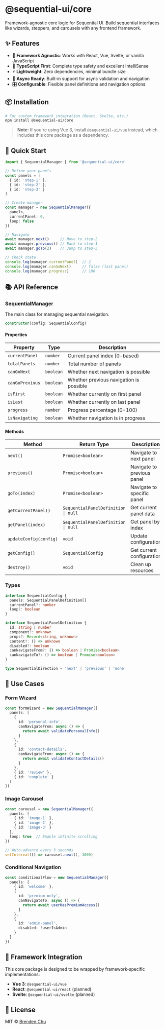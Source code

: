 # @sequential-ui/core

Framework-agnostic core logic for Sequential UI. Build sequential interfaces like wizards, steppers, and carousels with any frontend framework.

## ✨ Features

- 🎯 **Framework Agnostic**: Works with React, Vue, Svelte, or vanilla JavaScript
- 🔧 **TypeScript First**: Complete type safety and excellent IntelliSense
- ⚡ **Lightweight**: Zero dependencies, minimal bundle size
- 🚀 **Async Ready**: Built-in support for async validation and navigation
- 🎛️ **Configurable**: Flexible panel definitions and navigation options

## 📦 Installation

```bash
# For custom framework integration (React, Svelte, etc.)
npm install @sequential-ui/core
```

> **Note:** If you're using Vue 3, install `@sequential-ui/vue` instead, which includes this core package as a dependency.

## 🚀 Quick Start

```typescript
import { SequentialManager } from '@sequential-ui/core'

// Define your panels
const panels = [
  { id: 'step-1' },
  { id: 'step-2' },
  { id: 'step-3' }
]

// Create manager
const manager = new SequentialManager({
  panels,
  currentPanel: 0,
  loop: false
})

// Navigate
await manager.next()     // Move to step-2
await manager.previous() // Back to step-1
await manager.goTo(2)    // Jump to step-3

// Check state
console.log(manager.currentPanel)  // 2
console.log(manager.canGoNext)     // false (last panel)
console.log(manager.progress)      // 100
```

## 📚 API Reference

### SequentialManager

The main class for managing sequential navigation.

```typescript
constructor(config: SequentialConfig)
```

#### Properties

| Property | Type | Description |
|----------|------|-------------|
| `currentPanel` | `number` | Current panel index (0-based) |
| `totalPanels` | `number` | Total number of panels |
| `canGoNext` | `boolean` | Whether next navigation is possible |
| `canGoPrevious` | `boolean` | Whether previous navigation is possible |
| `isFirst` | `boolean` | Whether currently on first panel |
| `isLast` | `boolean` | Whether currently on last panel |
| `progress` | `number` | Progress percentage (0-100) |
| `isNavigating` | `boolean` | Whether navigation is in progress |

#### Methods

| Method | Return Type | Description |
|--------|-------------|-------------|
| `next()` | `Promise<boolean>` | Navigate to next panel |
| `previous()` | `Promise<boolean>` | Navigate to previous panel |
| `goTo(index)` | `Promise<boolean>` | Navigate to specific panel |
| `getCurrentPanel()` | `SequentialPanelDefinition \| null` | Get current panel data |
| `getPanel(index)` | `SequentialPanelDefinition \| null` | Get panel by index |
| `updateConfig(config)` | `void` | Update configuration |
| `getConfig()` | `SequentialConfig` | Get current configuration |
| `destroy()` | `void` | Clean up resources |

### Types

```typescript
interface SequentialConfig {
  panels: SequentialPanelDefinition[]
  currentPanel?: number
  loop?: boolean
}

interface SequentialPanelDefinition {
  id: string | number
  component?: unknown
  props?: Record<string, unknown>
  content?: () => unknown
  disabled?: boolean
  canNavigateFrom?: () => boolean | Promise<boolean>
  canNavigateTo?: () => boolean | Promise<boolean>
}

type SequentialDirection = 'next' | 'previous' | 'none'
```

## 🎯 Use Cases

### Form Wizard

```typescript
const formWizard = new SequentialManager({
  panels: [
    {
      id: 'personal-info',
      canNavigateFrom: async () => {
        return await validatePersonalInfo()
      }
    },
    {
      id: 'contact-details',
      canNavigateFrom: async () => {
        return await validateContactDetails()
      }
    },
    { id: 'review' },
    { id: 'complete' }
  ]
})
```

### Image Carousel

```typescript
const carousel = new SequentialManager({
  panels: [
    { id: 'image-1' },
    { id: 'image-2' },
    { id: 'image-3' }
  ],
  loop: true  // Enable infinite scrolling
})

// Auto-advance every 3 seconds
setInterval(() => carousel.next(), 3000)
```

### Conditional Navigation

```typescript
const conditionalFlow = new SequentialManager({
  panels: [
    { id: 'welcome' },
    {
      id: 'premium-only',
      canNavigateTo: async () => {
        return await userHasPremiumAccess()
      }
    },
    {
      id: 'admin-panel',
      disabled: !userIsAdmin
    }
  ]
})
```

## 🔧 Framework Integration

This core package is designed to be wrapped by framework-specific implementations:

- **Vue 3**: `@sequential-ui/vue`
- **React**: `@sequential-ui/react` (planned)
- **Svelte**: `@sequential-ui/svelte` (planned)

## 📄 License

MIT © [Brenden Chu](https://github.com/brendenchu)